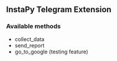 InstaPy Telegram Extension
--
### Available methods

- collect_data
- send_report
- go_to_google (testing feature)
